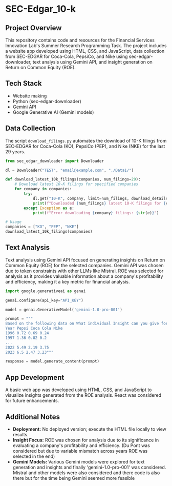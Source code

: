 


# SEC-Edgar_10-k

## Project Overview

This repository contains code and resources for the Financial Services Innovation Lab's Summer Research Programming Task. The project includes a website app developed using HTML, CSS, and JavaScript, data collection from SEC-EDGAR for Coca-Cola, PepsiCo, and Nike using sec-edgar-downloader, text analysis using Gemini API, and insight generation on Return on Common Equity (ROE).

## Tech Stack

- Website making
- Python (sec-edgar-downloader)
- Gemini API
- Google Generative AI (Gemini models)

## Data Collection

The script `download_filings.py` automates the download of 10-K filings from SEC-EDGAR for Coca-Cola (KO), PepsiCo (PEP), and Nike (NKE) for the last 29 years.

```python
from sec_edgar_downloader import Downloader

dl = Downloader("TEST", "email@example.com", "./Data1/")

def download_latest_10k_filings(companies, num_filings=29):
    # Download latest 10-K filings for specified companies
    for company in companies:
        try:
            dl.get("10-K", company, limit=num_filings, download_details=False)
            print(f"Downloaded {num_filings} latest 10-K filings for {company}")
        except Exception as e:
            print(f"Error downloading {company} filings: {str(e)}")

# Usage
companies = ["KO", "PEP", "NKE"]
download_latest_10k_filings(companies)
```

## Text Analysis

Text analysis using Gemini API focused on generating insights on Return on Common Equity (ROE) for the selected companies. Gemini API was chosen due to token constraints with other LLMs like Mistral. ROE was selected for analysis as it provides valuable information about a company's profitability and efficiency, making it a key metric for financial analysis.

```python
import google.generativeai as genai

genai.configure(api_key="API_KEY")

model = genai.GenerativeModel('gemini-1.0-pro-001')

prompt = """
Based on the following data on What individual Insight can you give for each company- Return on Common Equity
Year Pepsi Coca Cola Nike
1996 0.72 0.69 0.24
1997 1.36 0.82 0.2
...
2022 5.49 2.19 3.75
2023 6.5 2.47 3.23"""

response = model.generate_content(prompt)
```

## App Development

A basic web app was developed using HTML, CSS, and JavaScript to visualize insights generated from the ROE analysis. React was considered for future enhancements.

## Additional Notes

- **Deployment:** No deployed version; execute the HTML file locally to view results.
- **Insight Focus:** ROE was chosen for analysis due to its significance in evaluating a company's profitability and efficiency. (Du Pont was considered but due to variable mismatch across years ROE was selected in the end)
- **Gemini Models:** Various Gemini models were explored for text generation and insights and finally 'gemini-1.0-pro-001' was considered. Mistral and other models were also considered and there code is also there but for the time being Gemini seemed more feasible
```
